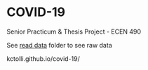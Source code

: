 # COVID-19

Senior Practicum & Thesis Project - ECEN 490

See [read data](https://github.com/kctolli/COVID-19/tree/master/read-data) folder to see raw data

kctolli.github.io/covid-19/